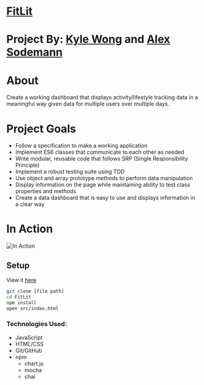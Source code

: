 # [FitLit](https://asodemann18.github.io/FitLit/src/index.html) 

# Project By: [Kyle Wong](https://github.com/KyleWong2510) and [Alex Sodemann](https://github.com/asodemann18)

# About
Create a working dashboard that displays activity/lifestyle tracking data in a meaningful way given data for multiple users over multiple days.

# Project Goals
* Follow a specification to make a working application
* Implement ES6 classes that communicate to each other as needed
* Write modular, reusable code that follows SRP (Single Responsibility Principle)
* Implement a robust testing suite using TDD
* Use object and array prototype methods to perform data manipulation
* Display information on the page while maintaining ability to test class properties and methods
* Create a data dashboard that is easy to use and displays information in a clear way

# In Action
![In Action](http://g.recordit.co/zbM5MQgEzw.gif)

## Setup
View it [here](https://asodemann18.github.io/FitLit/src/index.html)
```bash
git clone [file path]
cd FitLit
npm install
open src/index.html
```
### Technologies Used:
* JavaScript
* HTML/CSS
* Git/GitHub
* npm
  * chart.js
  * mocha
  * chai


